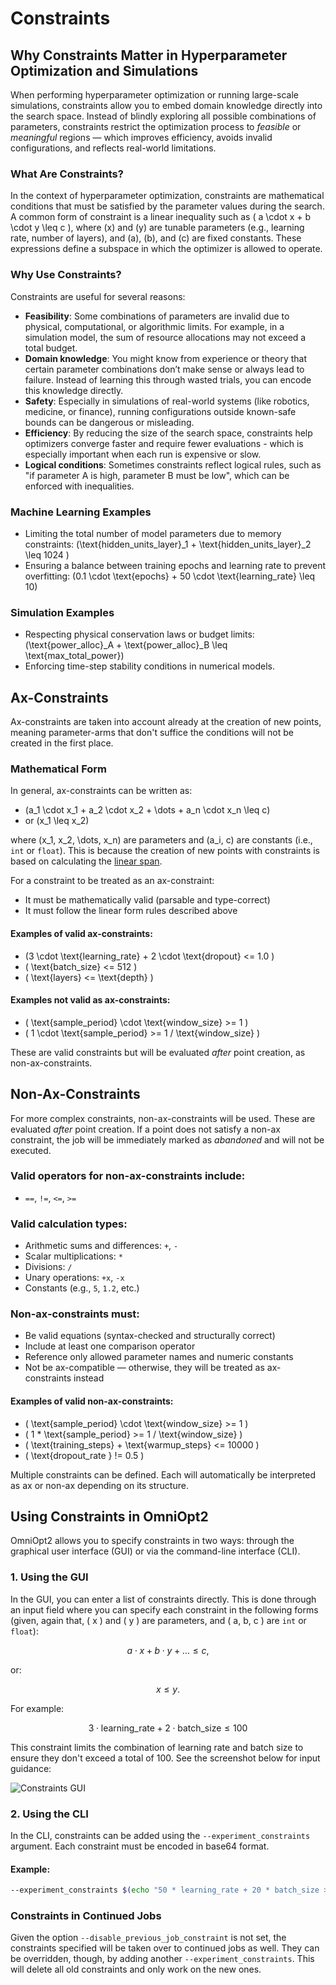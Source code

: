 # Constraints

<!-- What are Constraints and how to use them? -->

<!-- Category: Advanced Usage -->

<div id="toc"></div>

## Why Constraints Matter in Hyperparameter Optimization and Simulations

When performing hyperparameter optimization or running large-scale simulations, constraints allow you to embed domain knowledge directly into the search space. Instead of blindly exploring all possible combinations of parameters, constraints restrict the optimization process to *feasible* or *meaningful* regions — which improves efficiency, avoids invalid configurations, and reflects real-world limitations.

### What Are Constraints?

In the context of hyperparameter optimization, constraints are mathematical conditions that must be satisfied by the parameter values during the search. A common form of constraint is a linear inequality such as \( a \cdot x + b \cdot y \leq c \), where \(x\) and \(y\) are tunable parameters (e.g., learning rate, number of layers), and \(a\), \(b\), and \(c\) are fixed constants. These expressions define a subspace in which the optimizer is allowed to operate.

### Why Use Constraints?

Constraints are useful for several reasons:

- **Feasibility**: Some combinations of parameters are invalid due to physical, computational, or algorithmic limits. For example, in a simulation model, the sum of resource allocations may not exceed a total budget.
- **Domain knowledge**: You might know from experience or theory that certain parameter combinations don’t make sense or always lead to failure. Instead of learning this through wasted trials, you can encode this knowledge directly.
- **Safety**: Especially in simulations of real-world systems (like robotics, medicine, or finance), running configurations outside known-safe bounds can be dangerous or misleading.
- **Efficiency**: By reducing the size of the search space, constraints help optimizers converge faster and require fewer evaluations - which is especially important when each run is expensive or slow.
- **Logical conditions**: Sometimes constraints reflect logical rules, such as "if parameter A is high, parameter B must be low", which can be enforced with inequalities.

### Machine Learning Examples

- Limiting the total number of model parameters due to memory constraints: \(\text{hidden_units_layer}_1 + \text{hidden_units_layer}_2 \leq 1024 \)
- Ensuring a balance between training epochs and learning rate to prevent overfitting: \(0.1 \cdot \text{epochs} + 50 \cdot \text{learning_rate} \leq 10\)

### Simulation Examples

- Respecting physical conservation laws or budget limits: \(\text{power_alloc}_A + \text{power_alloc}_B \leq \text{max_total_power}\)
- Enforcing time-step stability conditions in numerical models.

## Ax-Constraints

Ax-constraints are taken into account already at the creation of new points, meaning parameter-arms that don't suffice the conditions will not be created in the first place.

### Mathematical Form

In general, ax-constraints can be written as:

- \(a_1 \cdot x_1 + a_2 \cdot x_2 + \dots + a_n \cdot x_n \leq c\)
- or \(x_1 \leq x_2\)

where \(x_1, x_2, \dots, x_n\) are parameters and \(a_i, c\) are constants (i.e., `int` or `float`). This is because the creation of new points with constraints is based on calculating the [linear span](https://en.wikipedia.org/wiki/Linear_span).

For a constraint to be treated as an ax-constraint:

- It must be mathematically valid (parsable and type-correct)
- It must follow the linear form rules described above

#### Examples of valid ax-constraints:

- \(3 \cdot \text{learning_rate} + 2 \cdot \text{dropout} <= 1.0 \)
- \( \text{batch_size} <= 512 \)
- \( \text{layers} <= \text{depth} \)

#### Examples **not** valid as ax-constraints:

- \( \text{sample_period} \cdot \text{window_size} >= 1 \)
- \( 1 \cdot \text{sample_period} >= 1 / \text{window_size} \)

These are valid constraints but will be evaluated *after* point creation, as non-ax-constraints.

## Non-Ax-Constraints

For more complex constraints, non-ax-constraints will be used. These are evaluated *after* point creation. If a point does not satisfy a non-ax constraint, the job will be immediately marked as *abandoned* and will not be executed.

### Valid operators for non-ax-constraints include:

- `==`, `!=`, `<=`, `>=`

### Valid calculation types:

- Arithmetic sums and differences: `+`, `-`
- Scalar multiplications: `*`
- Divisions: `/`
- Unary operations: `+x`, `-x`
- Constants (e.g., `5`, `1.2`, etc.)

### Non-ax-constraints must:

- Be valid equations (syntax-checked and structurally correct)
- Include at least one comparison operator
- Reference only allowed parameter names and numeric constants
- Not be ax-compatible — otherwise, they will be treated as ax-constraints instead

#### Examples of valid non-ax-constraints:

- \( \text{sample_period} \cdot \text{window_size} >= 1 \)
- \( 1 * \text{sample_period} >= 1 / \text{window_size} \)
- \( \text{training_steps} + \text{warmup_steps} <= 10000 \)
- \( \text{dropout_rate } != 0.5 \)

Multiple constraints can be defined. Each will automatically be interpreted as ax or non-ax depending on its structure.

## Using Constraints in OmniOpt2

OmniOpt2 allows you to specify constraints in two ways: through the graphical user interface (GUI) or via the command-line interface (CLI).

### 1. Using the GUI

In the GUI, you can enter a list of constraints directly. This is done through an input field where you can specify each constraint in the following forms (given, again that, \( x \) and \( y \) are parameters, and \( a, b, c \) are `int` or `float`):

$$
a \cdot x + b \cdot y + \dots \leq c,
$$

or:

$$
x \leq y.
$$

For example:

$$
3 \cdot \text{learning_rate} + 2 \cdot \text{batch_size} \leq 100
$$

This constraint limits the combination of learning rate and batch size to ensure they don't exceed a total of 100. See the screenshot below for input guidance:

<img alt="Constraints GUI" data-lightsrc="imgs/constraints_light.png" data-darksrc="imgs/constraints_dark.png" /><br>

### 2. Using the CLI

In the CLI, constraints can be added using the `--experiment_constraints` argument. Each constraint must be encoded in base64 format.

#### Example:

```bash
--experiment_constraints $(echo "50 * learning_rate + 20 * batch_size >= 1000" | base64 -w0) $(echo "100 * learning_rate + 200 * num_layers >= 500" | base64 -w0)
```

### Constraints in Continued Jobs

Given the option `--disable_previous_job_constraint` is not set, the constraints specified will be taken over to continued jobs as well. They can be overridden, though, by adding another `--experiment_constraints`. This will delete all old constraints and only work on the new ones.

